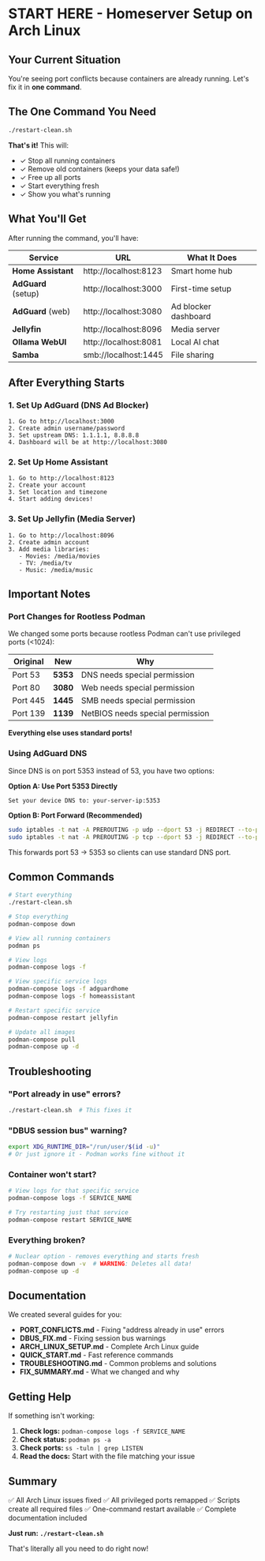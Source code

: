 # START HERE - Homeserver Setup on Arch Linux

## Your Current Situation

You're seeing port conflicts because containers are already running. Let's fix it in **one command**.

## The One Command You Need

```bash
./restart-clean.sh
```

**That's it!** This will:
- ✓ Stop all running containers
- ✓ Remove old containers (keeps your data safe!)
- ✓ Free up all ports
- ✓ Start everything fresh
- ✓ Show you what's running

## What You'll Get

After running the command, you'll have:

| Service | URL | What It Does |
|---------|-----|--------------|
| **Home Assistant** | http://localhost:8123 | Smart home hub |
| **AdGuard** (setup) | http://localhost:3000 | First-time setup |
| **AdGuard** (web) | http://localhost:3080 | Ad blocker dashboard |
| **Jellyfin** | http://localhost:8096 | Media server |
| **Ollama WebUI** | http://localhost:8081 | Local AI chat |
| **Samba** | smb://localhost:1445 | File sharing |

## After Everything Starts

### 1. Set Up AdGuard (DNS Ad Blocker)
```
1. Go to http://localhost:3000
2. Create admin username/password
3. Set upstream DNS: 1.1.1.1, 8.8.8.8
4. Dashboard will be at http://localhost:3080
```

### 2. Set Up Home Assistant
```
1. Go to http://localhost:8123
2. Create your account
3. Set location and timezone
4. Start adding devices!
```

### 3. Set Up Jellyfin (Media Server)
```
1. Go to http://localhost:8096
2. Create admin account
3. Add media libraries:
   - Movies: /media/movies
   - TV: /media/tv
   - Music: /media/music
```

## Important Notes

### Port Changes for Rootless Podman
We changed some ports because rootless Podman can't use privileged ports (<1024):

| Original | New | Why |
|----------|-----|-----|
| Port 53 | **5353** | DNS needs special permission |
| Port 80 | **3080** | Web needs special permission |
| Port 445 | **1445** | SMB needs special permission |
| Port 139 | **1139** | NetBIOS needs special permission |

**Everything else uses standard ports!**

### Using AdGuard DNS

Since DNS is on port 5353 instead of 53, you have two options:

**Option A: Use Port 5353 Directly**
```
Set your device DNS to: your-server-ip:5353
```

**Option B: Port Forward (Recommended)**
```bash
sudo iptables -t nat -A PREROUTING -p udp --dport 53 -j REDIRECT --to-port 5353
sudo iptables -t nat -A PREROUTING -p tcp --dport 53 -j REDIRECT --to-port 5353
```

This forwards port 53 → 5353 so clients can use standard DNS port.

## Common Commands

```bash
# Start everything
./restart-clean.sh

# Stop everything
podman-compose down

# View all running containers
podman ps

# View logs
podman-compose logs -f

# View specific service logs
podman-compose logs -f adguardhome
podman-compose logs -f homeassistant

# Restart specific service
podman-compose restart jellyfin

# Update all images
podman-compose pull
podman-compose up -d
```

## Troubleshooting

### "Port already in use" errors?
```bash
./restart-clean.sh  # This fixes it
```

### "DBUS session bus" warning?
```bash
export XDG_RUNTIME_DIR="/run/user/$(id -u)"
# Or just ignore it - Podman works fine without it
```

### Container won't start?
```bash
# View logs for that specific service
podman-compose logs -f SERVICE_NAME

# Try restarting just that service
podman-compose restart SERVICE_NAME
```

### Everything broken?
```bash
# Nuclear option - removes everything and starts fresh
podman-compose down -v  # WARNING: Deletes all data!
podman-compose up -d
```

## Documentation

We created several guides for you:

- **PORT_CONFLICTS.md** - Fixing "address already in use" errors
- **DBUS_FIX.md** - Fixing session bus warnings
- **ARCH_LINUX_SETUP.md** - Complete Arch Linux guide
- **QUICK_START.md** - Fast reference commands
- **TROUBLESHOOTING.md** - Common problems and solutions
- **FIX_SUMMARY.md** - What we changed and why

## Getting Help

If something isn't working:

1. **Check logs:** `podman-compose logs -f SERVICE_NAME`
2. **Check status:** `podman ps -a`
3. **Check ports:** `ss -tuln | grep LISTEN`
4. **Read the docs:** Start with the file matching your issue

## Summary

✅ All Arch Linux issues fixed
✅ All privileged ports remapped
✅ Scripts create all required files
✅ One-command restart available
✅ Complete documentation included

**Just run: `./restart-clean.sh`**

That's literally all you need to do right now!

